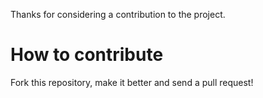 Thanks for considering a contribution to the project.

# How to contribute

Fork this repository, make it better and send a pull request!

